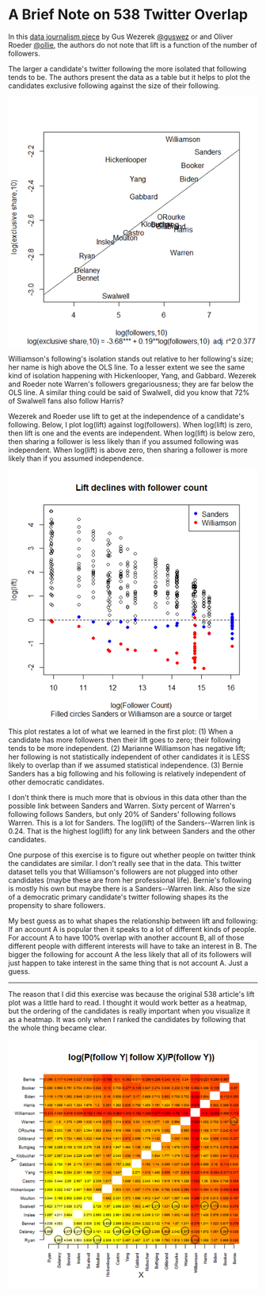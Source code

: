 # A Brief Note on 538 Twitter Overlap


In this [data journalism piece](https://fivethirtyeight.com/features/which-2020-candidates-have-the-most-in-common-on-twitter/) by Gus Wezerek [@guswez](https://twitter.com/guswez) or and Oliver Roeder [@ollie](https://twitter.com/ollie),  the authors do not note that lift is a function of the number of followers.  

The larger a candidate's twitter following the more isolated that following tends to be. The authors present the data as a table but it helps to plot the candidates exclusive following against the size of their following. 

![alt text](https://github.com/JTS3/538twitteroverlap/blob/master/sharedbytwo_exclusivefollowers_followers.png "Exclusive Followers v Followers")

Williamson's following's isolation stands out relative to her following's size; her name is high above the OLS line.  To a lesser extent we see the same kind of isolation happening with Hickenlooper, Yang, and Gabbard.  Wezerek and Roeder note Warren's followers gregariousness; they are far below the OLS line.  A similar thing could be said of Swalwell, did you know that 72% of Swalwell fans also follow Harris? 

Wezerek and Roeder use lift to get at the independence of a candidate's following.  Below, I plot log(lift) against log(followers). When log(lift) is zero, then lift is one and the events are independent.  When log(lift) is below zero, then sharing a follower is less likely than if you assumed following was independent. When log(lift) is above zero, then sharing a follower is more likely than if you assumed independence. 

![alt text](https://github.com/JTS3/538twitteroverlap/blob/master/sharedbytwo_loglift_logfollowers.png "Lift v Followers")

This plot restates a lot of what we learned in the first plot:  (1) When a candidate has more followers then their lift goes to zero; their following tends to be more independent.  (2) Marianne Williamson has negative lift; her following is not statistically independent of other candidates it is LESS likely to overlap than if we assumed statistical independence.   (3) Bernie Sanders has a big following and his following is relatively independent of other democratic candidates.

I don't think there is much more that is obvious in this data other than the possible link between Sanders and Warren.  Sixty percent of Warren's following follows Sanders, but only 20% of Sanders' following follows Warren.  This is a lot for Sanders.  The log(lift) of the Sanders--Warren link is 0.24.  That is the highest log(lift) for any link between Sanders and the other candidates.   

One purpose of this exercise is to figure out whether people on twitter think the candidates are similar.  I don't really see that in the data.   This twitter dataset tells you that Williamson's followers are not plugged into other candidates (maybe these are from her professional life).  Bernie's following is mostly his own but maybe there is a Sanders--Warren link.  Also the size of a democratic primary candidate's twitter following shapes its the propensity to share followers. 

My best guess as to what shapes the relationship between lift and following:  If an account A is popular then it speaks to a lot of different kinds of people. For account A to have 100% overlap with another account B, all of those different people with different interests will have to take an interest in B.  The bigger the following for account A the less likely that all of its followers will just happen to take interest in the same thing that is not account A.   Just a guess. 

---

The reason that I did this exercise was because the original 538 article's lift plot was a little hard to read. I thought it would work better as a heatmap, but the ordering of the candidates is really important when you visualize it as a heatmap.  It was only when I ranked the candidates by following that the whole thing became clear. 

![alt text](https://github.com/JTS3/538twitteroverlap/blob/master/sharedbytwo_loglift.png "Log(lift) ranked by following")


